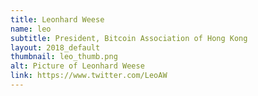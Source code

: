 ```yaml
---
title: Leonhard Weese
name: leo
subtitle: President, Bitcoin Association of Hong Kong
layout: 2018_default
thumbnail: leo_thumb.png
alt: Picture of Leonhard Weese
link: https://www.twitter.com/LeoAW
---
```

